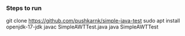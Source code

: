 ### Steps to run
git clone https://github.com/pushkarnk/simple-java-test
sudo apt install openjdk-17-jdk
javac SimpleAWTTest.java
java SimpleAWTTest
